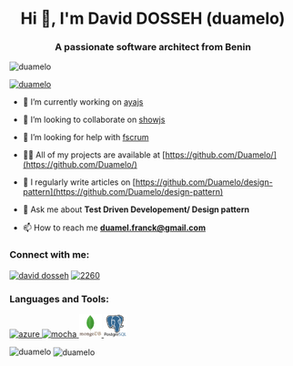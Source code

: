 <h1 align="center">Hi 👋, I'm David DOSSEH (duamelo)</h1>
<h3 align="center">A passionate software architect from Benin</h3>

<p align="left"> <img src="https://komarev.com/ghpvc/?username=duamelo&label=Profile%20views&color=0e75b6&style=flat" alt="duamelo" /> </p>

<p align="left"> <a href="https://github.com/ryo-ma/github-profile-trophy"><img src="https://github-profile-trophy.vercel.app/?username=duamelo" alt="duamelo" /></a> </p>

- 🔭 I’m currently working on [ayajs](https://ayajs.com/)

- 👯 I’m looking to collaborate on [showjs](https://github.com/Duamelo/showjs)

- 🤝 I’m looking for help with [fscrum](https://github.com/Emack-Technologies/fscrum)

- 👨‍💻 All of my projects are available at [https://github.com/Duamelo/](https://github.com/Duamelo/)

- 📝 I regularly write articles on [https://github.com/Duamelo/design-pattern](https://github.com/Duamelo/design-pattern)

- 💬 Ask me about **Test Driven Developement/ Design pattern**

- 📫 How to reach me **duamel.franck@gmail.com**

<h3 align="left">Connect with me:</h3>
<p align="left">
<a href="https://linkedin.com/in/david dosseh" target="blank"><img align="center" src="https://raw.githubusercontent.com/rahuldkjain/github-profile-readme-generator/master/src/images/icons/Social/linked-in-alt.svg" alt="david dosseh" height="30" width="40" /></a>
<a href="https://discord.gg/2260" target="blank"><img align="center" src="https://raw.githubusercontent.com/rahuldkjain/github-profile-readme-generator/master/src/images/icons/Social/discord.svg" alt="2260" height="30" width="40" /></a>
</p>


<h3 align="left">Languages and Tools:</h3>
<p align="left"> <a href="https://azure.microsoft.com/en-in/" target="_blank" rel="noreferrer"> <img src="https://www.vectorlogo.zone/logos/microsoft_azure/microsoft_azure-icon.svg" alt="azure" width="40" height="40"/> </a> <a href="https://mochajs.org" target="_blank" rel="noreferrer"> <img src="https://www.vectorlogo.zone/logos/mochajs/mochajs-icon.svg" alt="mocha" width="40" height="40"/> </a> <a href="https://www.mongodb.com/" target="_blank" rel="noreferrer"> <img src="https://raw.githubusercontent.com/devicons/devicon/master/icons/mongodb/mongodb-original-wordmark.svg" alt="mongodb" width="40" height="40"/> </a> <a href="https://www.postgresql.org" target="_blank" rel="noreferrer"> <img src="https://raw.githubusercontent.com/devicons/devicon/master/icons/postgresql/postgresql-original-wordmark.svg" alt="postgresql" width="40" height="40"/> </a> </p>

<p><img align="left" src="https://github-readme-stats.vercel.app/api/top-langs?username=duamelo&show_icons=true&locale=en&layout=compact" alt="duamelo" /></p>

<p>&nbsp;<img align="center" src="https://github-readme-stats.vercel.app/api?username=duamelo&show_icons=true&locale=en" alt="duamelo" /></p>

